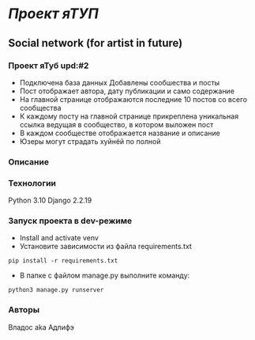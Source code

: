# *Проект яТУП*
## Social network (for artist in future)
### Проект яТуб upd:#2
- Подключена база данных
    Добавлены сообшества и посты
- Пост отображает автора, дату публикации и само содержание
- На главной странице отображаются последние 10 постов со всего сообщества
- К каждому посту на главной странице прикреплена уникальная ссылка
    ведущая в сообщество, в котором выложен пост
- В каждом сообществе отображается название и описание
- Юзеры могут страдать хуйнёй по полной
### Описание
### Технологии
Python 3.10
Django 2.2.19
### Запуск проекта в dev-режиме
- Install and activate venv
- Установите зависимости из файла requirements.txt
```
pip install -r requirements.txt
```
- В папке с файлом manage.py выполните команду:
```
python3 manage.py runserver
```
### Авторы
Владос aka Адлифэ